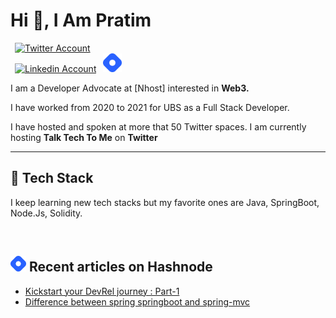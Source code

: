# Hi 👋, I Am Pratim


<!-- Actual text -->

&ensp;<a href="https://twitter.com/BhosalePratim"><img src="https://cdn.worldvectorlogo.com/logos/twitter-6.svg" title="Twitter" alt="Twitter Account" width="40"/></a>  
&ensp;<a href="https://www.linkedin.com/in/pratim-bhosale/"><img src="https://cdn.worldvectorlogo.com/logos/linkedin-icon-2.svg" title="Linkedin" alt="Linkedin Account" width="30"/></a>
&ensp;<a href="https://hashnode.com/@Pratim"><img src="https://github.com/FrancescoXX/FrancescoXX/blob/main/CDyAuTy75.png" title="Hashnode" alt="Hashnode blog" width="30"/></a>
&ensp;
<br>

I am a Developer Advocate at [Nhost] interested in **Web3.**

I have worked from 2020 to 2021 for UBS as a Full Stack Developer.

I have hosted and spoken at more that 50 Twitter spaces. I am currently hosting **Talk Tech To Me** on **Twitter**  

___


## 🥞 Tech Stack
 
I keep learning new tech stacks but my favorite ones are Java, SpringBoot, Node.Js, Solidity. 

<br>
 
## <a href="https://blog.francescociulla.com/"><img src="https://github.com/FrancescoXX/FrancescoXX/blob/main/CDyAuTy75.png" title="Hashnode" alt="Hashnode blog" width="25"/></a> Recent articles on Hashnode

 <!-- BLOG-POST-LIST:START -->
- [Kickstart your DevRel journey : Part-1](https://pratimblogs.hashnode.dev/kickstart-your-dev-rel-journey-part-1)
- [Difference between spring springboot and spring-mvc](https://hashnode.com/post/difference-between-spring-springboot-and-spring-mvc-1-ckse5fwl70g51t2s1gci4gi90)
<!-- BLOG-POST-LIST:END -->
 
